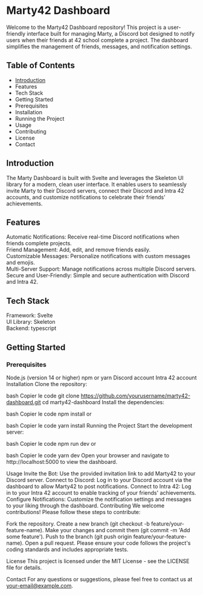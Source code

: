 # Marty42 Dashboard
Welcome to the Marty42 Dashboard repository! This project is a user-friendly interface built for managing Marty, a Discord bot designed to notify users when their friends at 42 school complete a project. The dashboard simplifies the management of friends, messages, and notification settings.

## Table of Contents
- [Introduction](#tech-stack)
- Features
- Tech Stack
- Getting Started
- Prerequisites
- Installation
- Running the Project
- Usage
- Contributing
- License
- Contact

## Introduction
The Marty Dashboard is built with Svelte and leverages the Skeleton UI library for a modern, clean user interface. It enables users to seamlessly invite Marty to their Discord servers, connect their Discord and Intra 42 accounts, and customize notifications to celebrate their friends' achievements.

## Features
Automatic Notifications: Receive real-time Discord notifications when friends complete projects.   
Friend Management: Add, edit, and remove friends easily.   
Customizable Messages: Personalize notifications with custom messages and emojis.   
Multi-Server Support: Manage notifications across multiple Discord servers.   
Secure and User-Friendly: Simple and secure authentication with Discord and Intra 42.   

## Tech Stack
Framework: Svelte   
UI Library: Skeleton   
Backend: typescript   

## Getting Started
### Prerequisites
Node.js (version 14 or higher)
npm or yarn
Discord account
Intra 42 account
Installation
Clone the repository:

bash
Copier le code
git clone https://github.com/yourusername/marty42-dashboard.git
cd marty42-dashboard
Install the dependencies:

bash
Copier le code
npm install
or

bash
Copier le code
yarn install
Running the Project
Start the development server:

bash
Copier le code
npm run dev
or

bash
Copier le code
yarn dev
Open your browser and navigate to http://localhost:5000 to view the dashboard.

Usage
Invite the Bot: Use the provided invitation link to add Marty42 to your Discord server.
Connect to Discord: Log in to your Discord account via the dashboard to allow Marty42 to post notifications.
Connect to Intra 42: Log in to your Intra 42 account to enable tracking of your friends' achievements.
Configure Notifications: Customize the notification settings and messages to your liking through the dashboard.
Contributing
We welcome contributions! Please follow these steps to contribute:

Fork the repository.
Create a new branch (git checkout -b feature/your-feature-name).
Make your changes and commit them (git commit -m 'Add some feature').
Push to the branch (git push origin feature/your-feature-name).
Open a pull request.
Please ensure your code follows the project's coding standards and includes appropriate tests.

License
This project is licensed under the MIT License - see the LICENSE file for details.

Contact
For any questions or suggestions, please feel free to contact us at your-email@example.com.
